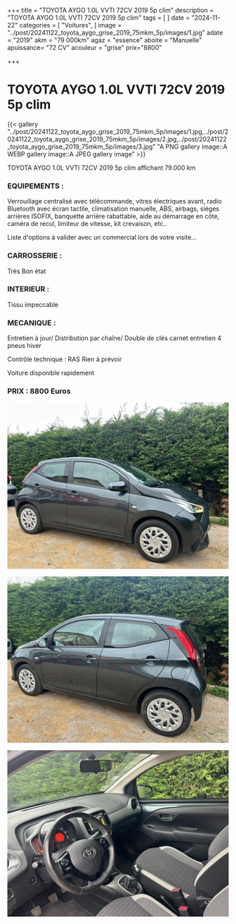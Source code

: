 +++
title = "TOYOTA AYGO 1.0L VVTI 72CV 2019 5p clim"
description = "TOYOTA AYGO 1.0L VVTI 72CV 2019 5p clim"
tags = [
]
date = "2024-11-22"
categories = [
    "Voitures",
]
image = "../post/20241122_toyota_aygo_grise_2019_75mkm_5p/images/1.jpg"
adate = "2019"
akm = "79 000km"
agaz = "essence"
aboite = "Manuelle"
apuissance= "72 CV"
acouleur = "grise"
prix="8800"

+++

# TOYOTA AYGO 1.0L VVTI 72CV 2019 5p clim

{{< gallery "../post/20241122_toyota_aygo_grise_2019_75mkm_5p/images/1.jpg,../post/20241122_toyota_aygo_grise_2019_75mkm_5p/images/2.jpg,../post/20241122_toyota_aygo_grise_2019_75mkm_5p/images/3.jpg" "A PNG gallery image::A WEBP gallery image::A JPEG gallery image" >}}


TOYOTA AYGO 1.0L VVTI 72CV 2019 5p clim affichant 79.000 km


### EQUIPEMENTS :
Verrouillage centralisé avec télécommande, vitres électriques avant, radio Bluetooth avec écran  tactile, climatisation manuelle, ABS, airbags, sièges arrières ISOFIX, banquette arrière rabattable, aide au démarrage en côte, caméra de recul, limiteur de vitesse, kit crevaison, etc..


Liste d'options à valider avec un commercial lors de votre visite...


### CARROSSERIE :
Très Bon état 


### INTERIEUR :
Tissu impeccable

### MECANIQUE :
Entretien à jour/
Distribution par chaîne/
Double de clés
carnet entretien
4 pneus hiver


Contrôle technique : RAS
Rien à prévoir


Voiture disponible rapidement


### PRIX : 8800 Euros


<!-- more -->


![](images/1.jpg)

![](images/2.jpg)

![](images/3.jpg)


